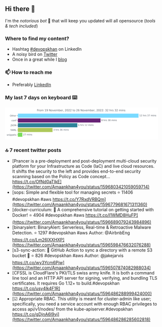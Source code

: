 <!--- [![Hits](https://hits.seeyoufarm.com/api/count/incr/badge.svg?url=https%3A%2F%2Fgithub.com%2Fakhan4u%2Fhit-counter&count_bg=%2379C83D&title_bg=%23555555&icon=&icon_color=%23E7E7E7&title=visits&edge_flat=false)](https://hits.seeyoufarm.com) --->

## Hi there 👋

I'm the _notorious bot_ 🤣 that will keep you updated will all opensource (_tools & tech included_) 

### Where to find my content?

* Hashtag [#devopskhan](https://www.linkedin.com/feed/hashtag/devopskhan) on LinkedIn
* A noisy bird on [Twitter](https://twitter.com/Amaankhan4you)
* Once in a great while I [blog](https://linuxparrot.com) 


### 📫 **How to reach me**

* Preferably [LinkedIn](https://www.linkedin.com/in/amaan-khan-linux-ninja)

### My last 7 days on keyboard ⌨️

<img src="https://github.com/akhan4u/akhan4u/blob/main/images/stat.svg" alt="Amaan's Wakatime Activity!"/>

### 🔝 7 recent twitter posts
<!-- DEVDOJO:START -->
- [Prancer is a pre-deployment and post-deployment multi-cloud security platform for your Infrastructure as Code &lpar;IaC&rpar; and live cloud resources. It shifts the security to the left and provides end-to-end security scanning based on the Policy as Code concept… https://t.co/OfNd0aTIkE](https://twitter.com/Amaankhan4you/status/1596803421059059714)
- [sops: Simple and flexible tool for managing secrets
⭐️ 11406
#devopskhan #aws
https://t.co/Y7RxdVRBQm](https://twitter.com/Amaankhan4you/status/1596779681671311360)
- [docker-curriculum: :dolphin: A comprehensive tutorial on getting started with Docker!
⭐️ 4904
#devopskhan #aws
https://t.co/l1WMD8HuFP](https://twitter.com/Amaankhan4you/status/1596689079243984896)
- [binaryalert: BinaryAlert: Serverless, Real-time &amp; Retroactive Malware Detection.
⭐️ 1297
#devopskhan #aws
Author: @AirbnbEng
https://t.co/Lm26IXXHXP](https://twitter.com/Amaankhan4you/status/1596598476632076288)
- [s3-sync-action: 🔄 GitHub Action to sync a directory with a remote S3 bucket 🧺
⭐️ 826
#devopskhan #aws
Author: @jakejarvis
https://t.co/wy3Ycm6Pjw](https://twitter.com/Amaankhan4you/status/1596507874082988034)
- [CFSSL is CloudFlare&#39;s PKI/TLS swiss army knife. It is both a command line tool and an HTTP API server for signing, verifying, and bundling TLS certificates. It requires Go 1.12+ to build.#devopskhan https://t.co/usy4lk4F1R](https://twitter.com/Amaankhan4you/status/1596486288999424000)
- [☑ Appropriate RBAC. This utility is meant for cluster-admin like user; specifically, you need a service account with enough RBAC privileges to access api/v1/nodes/ from the kube-apiserver.#devopskhan https://t.co/gDjnA6l9vj](https://twitter.com/Amaankhan4you/status/1596486286285602818)
<!-- DEVDOJO:END -->

<!-- ![Amaan's GitHub stats](https://github-readme-stats.vercel.app/api?username=akhan4u&count_private=true&show_icons=true&hide=contribs) -->
